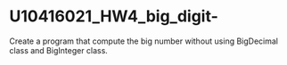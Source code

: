 # U10416021_HW4_big_digit-
Create a program that compute the big number without using BigDecimal class and BigInteger class.
